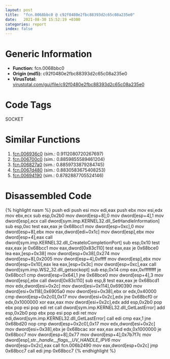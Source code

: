 ```yaml
---
layout: post
title:  "fcn.0068bbc0 @ c92f0480e2fbc88393d2c65c08a235e0"
date:   2021-08-30 15:52:19 +0300
categories: report
index: false
---
```


# Generic Information
- **Function:** fcn.0068bbc0
- **Origin (md5):** c92f0480e2fbc88393d2c65c08a235e0
- **VirusTotal:** [virustotal.com/gui/file/c92f0480e2fbc88393d2c65c08a235e0][virustotal_ref]

# Code Tags
<span class="tag" id="SOCKET">SOCKET</span>


# Similar Functions

1. [fcn.006936c0][similar_1_ref] (sim.: 0.9112080720267697)
2. [fcn.006700c0][similar_2_ref] (sim.: 0.8859855589461204)
3. [fcn.006827a0][similar_3_ref] (sim.: 0.8859733879284745)
4. [fcn.0067d480][similar_4_ref] (sim.: 0.8830583675408253)
5. [fcn.00694190][similar_5_ref] (sim.: 0.8782887705524146)


# Disassembled Code

{% highlight nasm %}
push edi
push esi
mov edi,eax
push ebx
mov esi,edx
mov ebx,ecx
sub esp,0x2b0
mov dword[esp+8],0
mov dword[esp+4],1
mov dword[esp],ecx
call dword[sym.imp.KERNEL32.dll_SetHandleInformation]
sub esp,0xc
test eax,eax
je 0x68bcc1
mov dword[esp+0xc],0
mov dword[esp+8],ebx
mov eax,dword[edi+0x1c]
mov dword[esp],ebx
mov dword[esp+4],eax
call dword[sym.imp.KERNEL32.dll_CreateIoCompletionPort]
sub esp,0x10
test eax,eax
je 0x68bcc1
mov eax,dword[0x83c110]
test eax,eax
je 0x68bce0
lea eax,[esp+0x38]
mov dword[esp+0x38],0x274
mov dword[esp+8],0x2005
mov dword[esp+4],0xffff
mov dword[esp],ebx
mov dword[esp+0x10],eax
lea eax,[esp+0x3c]
mov dword[esp+0xc],eax
call dword[sym.imp.WS2_32.dll_getsockopt]
sub esp,0x14
cmp eax,0xffffffff
je 0x68bcc1
cmp dword[esp+0x64],1
jne 0x68bce0
mov dword[esp+4],3
mov dword[esp],ebx
call dword[0x83c110]
sub esp,8
test eax,eax
je 0x68bcd1
mov edx,dword[esi+0x2c]
mov dword[esi+0x114],0x690390
mov dword[esi+0x118],0x6905a0
mov dword[esi+0x38],ebx
or edx,0x40000
cmp dword[esp+0x2c0],0x17
mov dword[esi+0x2c],edx
jne 0x68bcf0
or edx,0x1000000
xor eax,eax
mov dword[esi+0x2c],edx
add esp,0x2b0
pop ebx
pop esi
pop edi
ret
call dword[sym.imp.KERNEL32.dll_GetLastError]
add esp,0x2b0
pop ebx
pop esi
pop edi
ret
mov edi,dword[sym.imp.KERNEL32.dll_GetLastError]
call edi
cmp eax,1
jne 0x68bd20
nop
cmp dword[esp+0x2c0],0x17
mov edx,dword[esi+0x2c]
mov dword[esi+0x38],ebx
je 0x68bcac
xor eax,eax
and edx,0x1000000
je 0x68bcc7
mov dword[esp+8],0x77
mov dword[esp+4],0x7b7f7c
mov dword[esp],str.__handle__flags__UV_HANDLE_IPV6_
mov dword[esp+0x2c],eax
call fcn.006b2490
mov eax,dword[esp+0x2c]
jmp 0x68bcc7
call edi
jmp 0x68bcc7
{% endhighlight %}


[similar_1_ref]: /report/fcn.006936c0@c92f0480e2fbc88393d2c65c08a235e0
[similar_2_ref]: /report/fcn.006700c0@c92f0480e2fbc88393d2c65c08a235e0
[similar_3_ref]: /report/fcn.006827a0@c92f0480e2fbc88393d2c65c08a235e0
[similar_4_ref]: /report/fcn.0067d480@c92f0480e2fbc88393d2c65c08a235e0
[similar_5_ref]: /report/fcn.00694190@c92f0480e2fbc88393d2c65c08a235e0
[virustotal_ref]: https://www.virustotal.com/gui/file/c92f0480e2fbc88393d2c65c08a235e0